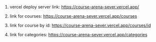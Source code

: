 1. vercel deploy server link: https://course-arena-sever.vercel.app/

2. link for courses: https://course-arena-sever.vercel.app/courses
3. link for course by id: https://course-arena-sever.vercel.app/courses/id

4. link for categories: https://course-arena-sever.vercel.app/categories